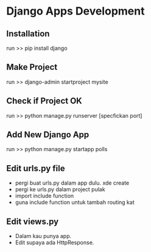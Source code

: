 # Django Apps Development

## Installation
 run >> pip install django

## Make Project
 run >> django-admin startproject mysite

## Check if Project OK
run >> python manage.py runserver [specfickan port]

## Add New Django App
run >> python manage.py startapp polls

## Edit urls.py file
* pergi buat urls.py dalam app dulu. xde create
* pergi ke urls.py dalam project pulak
* import include function
* guna include function untuk tambah routing kat

## Edit views.py 
* Dalam kau punya app. 
* Edit supaya ada HttpResponse.
